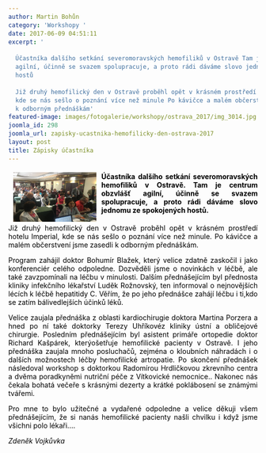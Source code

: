 ```yaml
---
author: Martin Bohůn
category: 'Workshopy '
date: 2017-06-09 04:51:11
excerpt: '

  Účastníka dalšího setkání severomoravských hemofiliků v Ostravě Tam je centrum obzvlášť
  agilní, účinně se svazem spolupracuje, a proto rádi dáváme slovo jednomu ze spokojených
  hostů

  Již druhý hemofilický den v Ostravě proběhl opět v krásném prostředí hotelu Imperial,
  kde se nás sešlo o poznání více než minule Po kávičce a malém občerstvení jsme zasedli
  k odborným přednáškám'
featured-image: images/fotogalerie/workshopy/ostrava_2017/img_3014.jpg
joomla_id: 298
joomla_url: zapisky-ucastnika-hemofilicky-den-ostrava-2017
layout: post
title: Zápisky účastníka
---
```


<h4 style="text-align: justify;"><img src="images/fotogalerie/workshopy/ostrava_2017/img_3014.jpg" border="0" width="168" height="100" style="float: left; margin-left: 10px; margin-right: 10px;" /></h4>
<h4 style="text-align: justify;"><span style="color: #000000;">Účastníka dalšího setkání severomoravských hemofiliků v Ostravě. Tam je centrum obzvláš</span><span style="color: #000000;">ť agilní, účinně se svazem spolupracuje, a proto rádi dáváme slovo jednomu ze spokojených hostů.</span></h4>
<p style="text-align: justify;"><span style="color: #000000;">Již druhý hemofilický den v Ostravě proběhl opět v krásném prostředí hotelu Imperial, kde se nás sešlo o poznání více než minule. Po kávičce a malém občerstvení jsme zasedli k odborným přednáškám.</span></p>

<p style="text-align: justify;"><span style="color: #000000;"> Program zahájil doktor Bohumír Blažek, který velice zdatně zaskočil i jako konferenciér celého odpoledne. Dozvěděli jsme o novinkách v léčbě, ale také zavzpomínali na léčbu v minulosti. Dalším přednášejícím byl přednosta kliniky infekčního lékařství Luděk Rožnovský, ten informoval o nejnovějších lécích k léčbě hepatitidy C. Věřím, že po jeho přednášce zahájí léčbu i ti,kdo se zatím bálivedlejších účinků léků.</span></p>
<p style="text-align: justify;"><span style="color: #000000;">Velice zaujala přednáška z oblasti kardiochirugie doktora Martina Porzera a hned po ní také doktorky Terezy Uhříkovéz kliniky ústní a obličejové chirurgie. Posledním přednášejícím byl asistent primáře ortopedie doktor Richard Kašpárek, kterýošetřuje hemofilické pacienty v Ostravě. I jeho přednáška zaujala mnoho posluchačů, zejména o kloubních náhradách i o dalších možnostech léčby hemofilické artropatie. Po skončení přednášek následoval workshop s doktorkou Radomírou Hrdličkovou zkrevního centra a dvěma poradkyněmi nutriční péče z Vítkovické nemocnice.. Nakonec nás čekala bohatá večeře s krásnými dezerty a krátké poklábosení se známými tvářemi.</span></p>
<p style="text-align: justify;"><span style="color: #000000;">Pro mne to bylo užitečné a vydařené odpoledne a velice děkuji všem přednášejícím, že si nanás hemofilické pacienty našli chvilku i když jsme všichni polo lékaři....</span></p>
<p style="text-align: justify;"><em><span style="color: #000000;">Zdeněk Vojkůvka</span></em></p>